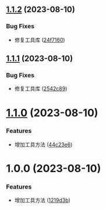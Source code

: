## [1.1.2](https://github.com/zx106kg/semantic-github-demo/compare/v1.1.1...v1.1.2) (2023-08-10)


### Bug Fixes

* 修复工具库 ([24f7160](https://github.com/zx106kg/semantic-github-demo/commit/24f71602fcf90531b7f5da2eaecf5b5c9212d7e6))

## [1.1.1](https://github.com/zx106kg/semantic-github-demo/compare/v1.1.0...v1.1.1) (2023-08-10)


### Bug Fixes

* 修复工具库 ([2542c89](https://github.com/zx106kg/semantic-github-demo/commit/2542c89d4adef96074b33d57c5fe69ddd3a3b365))

# [1.1.0](https://github.com/zx106kg/semantic-github-demo/compare/v1.0.0...v1.1.0) (2023-08-10)


### Features

* 增加工具方法 ([44c23e6](https://github.com/zx106kg/semantic-github-demo/commit/44c23e62a8ed20d387ea7452e8ae77ce7262584d))

# 1.0.0 (2023-08-10)


### Features

* 增加工具方法 ([1219d3b](https://github.com/zx106kg/semantic-github-demo/commit/1219d3be173aa9a42e847fc8eb470e659fdb2090))
